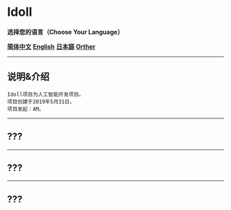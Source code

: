 
# Idoll  
**选择您的语言（Choose Your Language）**  

**[简体中文](#Chinese)**  **[English](#English)**  **[日本語](#Japanses)**  **[Orther](#Orther)**

____
<div id = “Chinese”></div>

## 说明&介绍  
    Idoll项目为人工智能开发项目。  
    项目创建于2019年5月31日。  
    项目发起：AM。  
____
<div id = “English”></div>

## ???  

____
<div id = “Japanese”></div>

## ???  
____
<div id = “Orther”></div>

## ???

